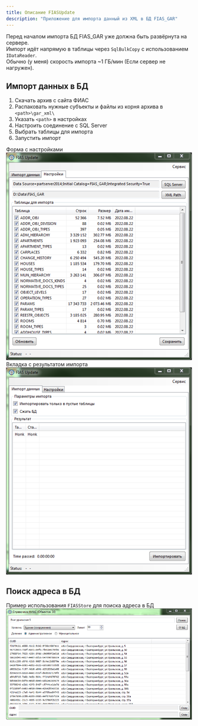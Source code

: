 ```yaml
---
title: Описание FIASUpdate
description: "Приложение для импорта данный из XML в БД FIAS_GAR"
---
```


Перед началом импорта БД FIAS_GAR уже должна быть развёрнута на сервере.  
Импорт идёт напрямую в таблицы через `SqlBulkCopy` с использованием `IDataReader`.  
Обычно (у меня) скорость импорта ~1 ГБ/мин (Если сервер не нагружен).  

## Импорт данных в БД

1. Скачать архив с сайта ФИАС
2. Распаковать нужные субъекты и файлы из корня архива в `<path>\gar_xml\`
3. Указать `<path>` в настройках
4. Настроить соединение с SQL Server
5. Выбрать таблицы для импорта
6. Запустить импорт

Форма с настройками  
![Настройки импорта](assets/fias/settings.png)  
Вкладка с результатом импорта  
![Основная форма](assets/fias/import.png)

## Поиск адреса в БД

Пример использования `FIASStore` для поиска адреса в БД  
![Форма поиска адреса в БД](assets/fias/search.png)
